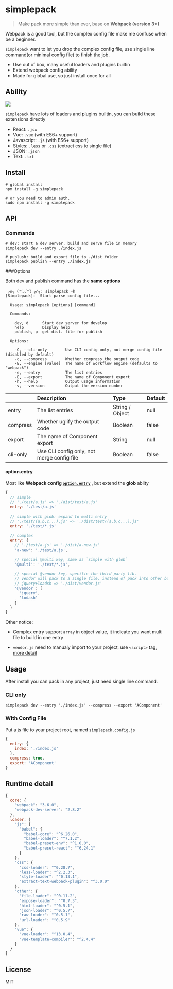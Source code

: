 # simplepack
> Make pack more simple than ever, base on **Webpack (version 3+)**

Webpack is a good tool, but the complex config file make me confuse when be a beginner.

`simplepack` want to let you drop the complex config file, use single line command(or minimal config file) to finish the job.

- Use out of box, many useful loaders and plugins builtin
- Extend webpack config ability
- Made for global use, so just install once for all



## Ability

![](https://img.alicdn.com/tfs/TB1ViOhigMPMeJjy1XdXXasrXXa-1425-723.gif)

`simplepack` have lots of loaders and plugins builtin, you can build these extensions directly

- React: `.jsx`
- Vue: `.vue` (with ES6+ support)
- Javascript: `.js` (with ES6+ support)
- Styles: `.less` or `.css` (extract css to single file)
- JSON: `.json`
- Text: `.txt`



## Install
```shell
# global install
npm install -g simplepack

# or you need to admin auth.
sudo npm install -g simplepack
```

## API

### Commands

```shell
# dev: start a dev server, build and serve file in memory
simplepack dev --entry ./index.js

# publush: build and export file to ./dist folder
simplepack publish --entry ./index.js
```


###Options 

Both dev and publish command has the **same options**

```shell
 ╭∩╮（︶︿︶）╭∩╮: simplepack -h
[Simplepack]:  Start parse config file...

  Usage: simplepack [options] [command]

  Commands:

    dev, d      Start dev server for develop
    help        Display help
    publish, p  get dist. file for publish

  Options:

    -C, --cli-only        Use CLI config only, not merge config file (disabled by default)
    -c, --compress        Whether compress the output code
    -E, --engine [value]  The name of workflow engine (defaults to "webpack")
    -e, --entry           The list entries
    -E, --export          The name of Component export
    -h, --help            Output usage information
    -v, --version         Output the version number
```



|          | Description                              | Type            | Default |
| :------- | :--------------------------------------- | :-------------- | :------ |
| entry    | The list entries                         | String / Object | null    |
| compress | Whether uglify the output code           | Boolean         | false   |
| export   | The name of Component export             | String          | null    |
| cli-only | Use CLI config only, not merge config file | Boolean         | false   |

#### option.entry

Most like **Webpack config [`option.entry`](https://webpack.js.org/configuration/entry-context/#entry)** , but extend the **glob** ablity

```javascript
{
  // simple
  // './test/a.js' => './dist/test/a.js'
  entry: './test/a.js'
  
  // simple with glob: expand to multi entry
  // './test/(a,b,c...).js' => './dist/test/(a,b,c...).js'
  entry: './test/*.js'
  
  // complex
  entry: {
    // './test/a.js' => './dist/a-new.js'
    'a-new': './test/a.js',
    
    // special @multi key, same as `simple with glob`
    '@multi': './test/*.js',     
    
    // special @vendor key, specific the third party lib.
    // vendor will pack to a single file, instead of pack into other bundle
    // jquery+loadsh => './dist/vendor.js'
    '@vendor': [
      'jquery',
      'lodash'
    ]
  }
}
```

Other notice: 

- Complex entry support `array` in object value, it indicate you want multi file to build in one entry


- `vendor.js` need to manualy import to your project, use `<script>` tag, [more detail](https://webpack.js.org/plugins/commons-chunk-plugin/#explicit-vendor-chunk)



## Usage

After install you can pack in any project, just need single line command.



### CLI only

```shell
simplepack dev --entry './index.js' --compress --export 'AComponent'
```




### With Config File

Put a js file to your project root, named `simplepack.config.js`
```javascript
{
  entry: {
    index: './index.js'
  },
  compress: true,
  export: 'AComponent'
}
```



## Runtime detail

```javascript
{
  core: {
    "webpack": "3.6.0",
    "webpack-dev-server": "2.8.2"
  },
  loader: {
    "js": {
      "babel": {
	    "babel-core": "^6.26.0",
	    "babel-loader": "^7.1.2",
        "babel-preset-env": "^1.6.0",
        "babel-preset-react": "^6.24.1"
      }
    },
    "css": {
      "css-loader": "^0.28.7",
      "less-loader": "^2.2.3",
      "style-loader": "^0.13.1",
      "extract-text-webpack-plugin": "^3.0.0"
    },
    "other": {
      "file-loader": "^0.11.2",
      "expose-loader": "^0.7.3",
      "html-loader": "^0.5.1",
      "json-loader": "^0.5.7",
      "raw-loader": "^0.5.1",
      "url-loader": "^0.5.9"
    },
    "vue": {
      "vue-loader": "^13.0.4",
	  "vue-template-compiler": "^2.4.4"
    }
  }
}
```

## License
MIT